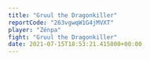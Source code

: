 ```yaml
---
title: "Gruul the Dragonkiller"
reportCode: "263vgwqW1G4jMVXT"
player: "Zénpa"
fight: "Gruul the Dragonkiller"
date: 2021-07-15T18:53:21.415000+00:00
---
```

